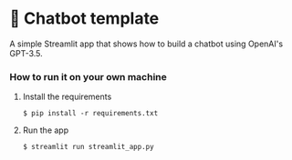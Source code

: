 # 💬 Chatbot template

A simple Streamlit app that shows how to build a chatbot using OpenAI's GPT-3.5.

### How to run it on your own machine

1. Install the requirements

   ```
   $ pip install -r requirements.txt
   ```

2. Run the app

   ```
   $ streamlit run streamlit_app.py
   ```

